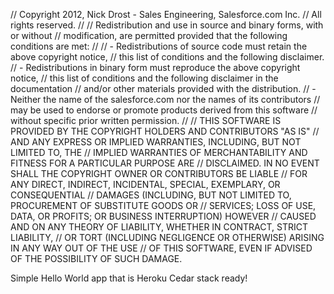 // Copyright 2012, Nick Drost - Sales Engineering, Salesforce.com Inc.
// All rights reserved.
//
// Redistribution and use in source and binary forms, with or without
// modification, are permitted provided that the following conditions are met:
//
// - Redistributions of source code must retain the above copyright notice,
//   this list of conditions and the following disclaimer. 
// - Redistributions in binary form must reproduce the above copyright notice, 
//   this list of conditions and the following disclaimer in the documentation
//   and/or other materials provided with the distribution.
// - Neither the name of the salesforce.com nor the names of its contributors
//   may be used to endorse or promote products derived from this software
//   without specific prior written permission. 
//
// THIS SOFTWARE IS PROVIDED BY THE COPYRIGHT HOLDERS AND CONTRIBUTORS "AS IS"
// AND ANY EXPRESS OR IMPLIED WARRANTIES, INCLUDING, BUT NOT LIMITED TO, THE
// IMPLIED WARRANTIES OF MERCHANTABILITY AND FITNESS FOR A PARTICULAR PURPOSE ARE
// DISCLAIMED. IN NO EVENT SHALL THE COPYRIGHT OWNER OR CONTRIBUTORS BE LIABLE
// FOR ANY DIRECT, INDIRECT, INCIDENTAL, SPECIAL, EXEMPLARY, OR CONSEQUENTIAL
// DAMAGES (INCLUDING, BUT NOT LIMITED TO, PROCUREMENT OF SUBSTITUTE GOODS OR
// SERVICES; LOSS OF USE, DATA, OR PROFITS; OR BUSINESS INTERRUPTION) HOWEVER
// CAUSED AND ON ANY THEORY OF LIABILITY, WHETHER IN CONTRACT, STRICT LIABILITY,
// OR TORT (INCLUDING NEGLIGENCE OR OTHERWISE) ARISING IN ANY WAY OUT OF THE USE
// OF THIS SOFTWARE, EVEN IF ADVISED OF THE POSSIBILITY OF SUCH DAMAGE.

Simple Hello World app that is Heroku Cedar stack ready!
